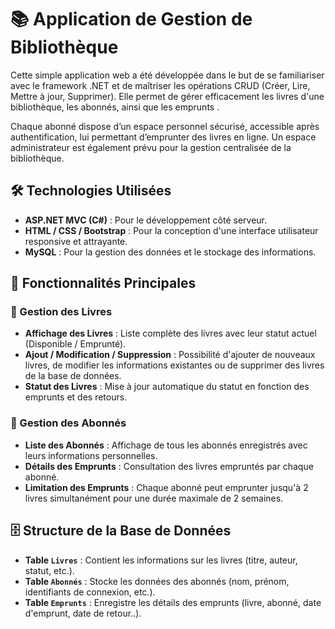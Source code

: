 # 📚 Application de Gestion de Bibliothèque

Cette simple application web a été développée dans le but de se familiariser avec le framework .NET et de maîtriser les opérations CRUD (Créer, Lire, Mettre à jour, Supprimer). Elle permet de gérer efficacement les livres d'une bibliothèque, les abonnés, ainsi que les emprunts .

Chaque abonné dispose d’un espace personnel sécurisé, accessible après authentification, lui permettant d’emprunter des livres en ligne. Un espace administrateur est également prévu pour la gestion centralisée de la bibliothèque.

## 🛠️ Technologies Utilisées

- **ASP.NET MVC (C#)** : Pour le développement côté serveur.
- **HTML / CSS / Bootstrap** : Pour la conception d'une interface utilisateur responsive et attrayante.
- **MySQL** : Pour la gestion des données et le stockage des informations.

## 🎯 Fonctionnalités Principales

### 📖 Gestion des Livres

- **Affichage des Livres** : Liste complète des livres avec leur statut actuel (Disponible / Emprunté).
- **Ajout / Modification / Suppression** : Possibilité d'ajouter de nouveaux livres, de modifier les informations existantes ou de supprimer des livres de la base de données.
- **Statut des Livres** : Mise à jour automatique du statut en fonction des emprunts et des retours.

### 👥 Gestion des Abonnés

- **Liste des Abonnés** : Affichage de tous les abonnés enregistrés avec leurs informations personnelles.
- **Détails des Emprunts** : Consultation des livres empruntés par chaque abonné.
- **Limitation des Emprunts** : Chaque abonné peut emprunter jusqu'à 2 livres simultanément pour une durée maximale de 2 semaines.

## 🗄️ Structure de la Base de Données

- **Table `Livres`** : Contient les informations sur les livres (titre, auteur, statut, etc.).
- **Table `Abonnés`** : Stocke les données des abonnés (nom, prénom, identifiants de connexion, etc.).
- **Table `Emprunts`** : Enregistre les détails des emprunts (livre, abonné, date d'emprunt, date de retour..).
